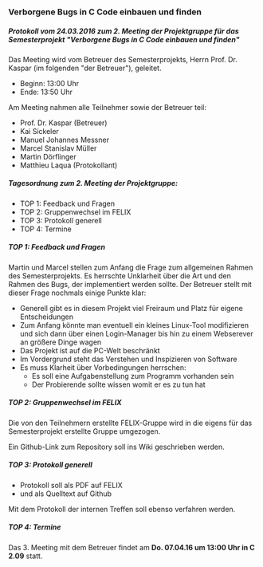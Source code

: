 ### Verborgene Bugs in C Code einbauen und finden
##### Protokoll vom 24.03.2016 zum 2. Meeting der Projektgruppe für das Semesterprojekt "Verborgene Bugs in C Code einbauen und finden"

Das Meeting wird vom Betreuer des Semesterprojekts, Herrn Prof. Dr. Kaspar (im
folgenden "der Betreuer"), geleitet.

- Beginn: 13:00 Uhr
- Ende:   13:50 Uhr

Am Meeting nahmen alle Teilnehmer sowie der Betreuer teil:

- Prof. Dr. Kaspar (Betreuer)
- Kai Sickeler
- Manuel Johannes Messner
- Marcel Stanislav Müller
- Martin Dörflinger
- Matthieu Laqua (Protokollant)

##### Tagesordnung zum 2. Meeting der Projektgruppe:
- TOP 1: Feedback und Fragen
- TOP 2: Gruppenwechsel im FELIX
- TOP 3: Protokoll generell
- TOP 4: Termine

##### TOP 1: Feedback und Fragen
Martin und Marcel stellen zum Anfang die Frage zum allgemeinen Rahmen des
Semesterprojekts.  Es herrschte Unklarheit über die Art und den Rahmen des
Bugs, der implementiert werden sollte.  Der Betreuer stellt mit dieser Frage
nochmals einige Punkte klar:

- Generell gibt es in diesem Projekt viel Freiraum und Platz für eigene Entscheidungen
- Zum Anfang könnte man eventuell ein kleines Linux-Tool modifizieren und sich
  dann über einen Login-Manager bis hin zu einem Webserever an größere Dinge
  wagen
- Das Projekt ist auf die PC-Welt beschränkt
- Im Vordergrund steht das Verstehen und Inspizieren von Software
- Es muss Klarheit über Vorbedingungen herrschen:
    - Es soll eine Aufgabenstellung zum Programm vorhanden sein
    - Der Probierende sollte wissen womit er es zu tun hat

##### TOP 2: Gruppenwechsel im FELIX
Die von den Teilnehmern erstellte FELIX-Gruppe wird in die eigens für das
Semesterprojekt erstellte Gruppe umgezogen.

Ein Github-Link zum Repository soll ins Wiki geschrieben werden.

##### TOP 3: Protokoll generell
- Protokoll soll als PDF auf FELIX 
- und als Quelltext auf Github

Mit dem Protokoll der internen Treffen soll ebenso verfahren werden.

##### TOP 4: Termine
Das 3. Meeting mit dem Betreuer findet am **Do. 07.04.16 um 13:00 Uhr in C 2.09** statt.


